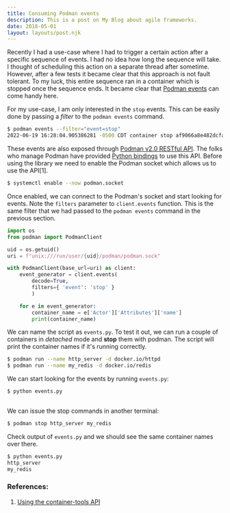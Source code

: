 ```yaml
---
title: Consuming Podman events
description: This is a post on My Blog about agile frameworks.
date: 2018-05-01
layout: layouts/post.njk
---
```


Recently I had a use-case where I had to trigger a certain action after a specific sequence of events. I had no idea how long the sequence will take. I thought of scheduling this action on a separate thread after sometime. However, after a few tests it became clear that this approach is not fault tolerant. To my luck, this entire sequence ran in a container which is stopped once the sequence ends. It became clear that [Podman events](https://github.com/containers/podman/blob/main/docs/source/markdown/podman-events.1.md) can come handy here.

For my use-case, I am only interested in the `stop` events. This can be easily done by passing a _filter_ to the `podman events` command.

```bash
$ podman events --filter="event=stop"
2022-06-19 16:28:04.905386281 -0500 CDT container stop af9066a8e482dcfac4a4a3528f54a10610d0bf03613a720c494c8ec5b21eca91 (image=docker.io/library/python:latest, name=focused_proskuriakova)
```

These events are also exposed through [Podman v2.0 RESTful API](https://docs.podman.io/en/v3.2.3/_static/api.html). The folks who manage Podman have provided [Python bindings](https://github.com/containers/podman-py) to use this API. Before using the library we need to enable the Podman socket which allows us to use the API[1].

```bash
$ systemctl enable --now podman.socket
```

Once enabled, we can connect to the Podman's socket and start looking for events. Note the `filters` parameter to `client.events` function. This is the same filter that we had passed to the `podman events` command in the previous section. 

```python
import os
from podman import PodmanClient

uid = os.getuid()
uri = f"unix:///run/user/{uid}/podman/podman.sock"

with PodmanClient(base_url=uri) as client:
    event_generator = client.events(
        decode=True, 
        filters={ 'event': 'stop' }
        )

    for e in event_generator:
        container_name = e['Actor']['Attributes']['name']
        print(container_name)
```

We can name the script as `events.py`. To test it out, we can run a couple of containers in *detached* mode and **stop** them with podman. The script will print the container names if it's running correctly.

```bash
$ podman run --name http_server -d docker.io/httpd
$ podman run --name my_redis -d docker.io/redis
```

We can start looking for the events by running `events.py`:

```bash
$ python events.py
  
```

We can issue the stop commands in another terminal:

```bash
$ podman stop http_server my_redis
```

Check output of `events.py` and we should see the same container names over there.

```bash
$ python events.py 
http_server
my_redis
```

### References:

1. [Using the container-tools API](https://access.redhat.com/documentation/en-us/red_hat_enterprise_linux/8/html/building_running_and_managing_containers/assembly_using-the-container-tools-api_building-running-and-managing-containers)